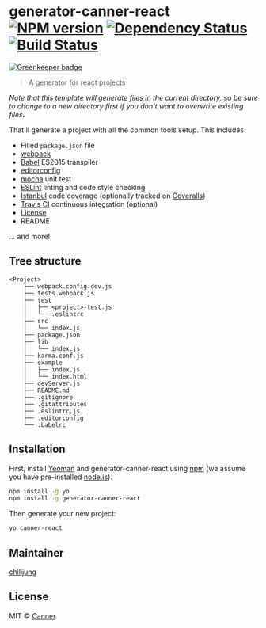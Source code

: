 # generator-canner-react [![NPM version][npm-image]][npm-url] [![Dependency Status][daviddm-image]][daviddm-url] [![Build Status](https://travis-ci.org/Canner/generator-canner-react.svg?branch=master)](https://travis-ci.org/Canner/generator-canner-react)

[![Greenkeeper badge](https://badges.greenkeeper.io/Canner/generator-canner-react.svg)](https://greenkeeper.io/)
> A generator for react projects

*Note that this template will generate files in the current directory, so be sure to change to a new directory first if you don't want to overwrite existing files.*

That'll generate a project with all the common tools setup. This includes:

- Filled `package.json` file
- [webpack](https://webpack.github.io/) 
- [Babel](https://babeljs.io/) ES2015 transpiler
- [editorconfig](http://editorconfig.org/)
- [mocha](http://mochajs.org/) unit test
- [ESLint](http://eslint.org/) linting and code style checking
- [Istanbul](https://gotwarlost.github.io/istanbul/) code coverage (optionally tracked on [Coveralls](https://coveralls.io/))
- [Travis CI](https://travis-ci.org/) continuous integration (optional)
- [License](https://spdx.org/licenses/)
- README

... and more!

## Tree structure

```
<Project>
	├── webpack.config.dev.js
	├── tests.webpack.js
	├── test
	│   ├── <project>-test.js
	│   └── .eslintrc
	├── src
	│   └── index.js
	├── package.json
	├── lib
	│   └── index.js
	├── karma.conf.js
	├── example
	│   ├── index.js
	│   └── index.html
	├── devServer.js
	├── README.md
	├── .gitignore
	├── .gitattributes
	├── .eslintrc.js
	├── .editorconfig
	└── .babelrc
```


## Installation

First, install [Yeoman](http://yeoman.io) and generator-canner-react using [npm](https://www.npmjs.com/) (we assume you have pre-installed [node.js](https://nodejs.org/)).

```bash
npm install -g yo
npm install -g generator-canner-react
```

Then generate your new project:

```bash
yo canner-react
```
## Maintainer

[chilijung](https://github.com/chilijung)

## License

MIT © [Canner](https://github.com/canner)


[npm-image]: https://badge.fury.io/js/generator-canner-react.svg
[npm-url]: https://npmjs.org/package/generator-canner-react
[daviddm-image]: https://david-dm.org/canner/generator-canner-react.svg?theme=shields.io
[daviddm-url]: https://david-dm.org/canner/generator-canner-react
